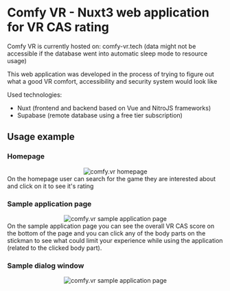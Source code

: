 # Comfy VR - Nuxt3 web application for VR CAS rating

Comfy VR is currently hosted on: comfy-vr.tech
(data might not be accessible if the database went into automatic sleep mode to resource usage)

This web application was developed in the process of trying to figure out what a good VR comfort, accessibility and security system would look like

Used technologies:
- Nuxt (frontend and backend based on Vue and NitroJS frameworks)
- Supabase (remote database using a free tier subscription)

## Usage example

### Homepage
<div style="text-align:center"><img src="https://drive.google.com/uc?export=view&id=1UpZDZLC1sNYAPJAw2TQgiMjob_lp2T_b" alt="comfy.vr homepage" /></div>
On the homepage user can search for the game they are interested about and click on it to see it's rating

### Sample application page
<div style="text-align:center"><img src="https://drive.google.com/uc?export=view&id=1zw1Aj8A7Ig7bXnzCZYHCYbuQ1Dvff-xF" alt="comfy.vr sample application page" /></div>
On the sample application page you can see the overall VR CAS score on the bottom of the page and you can click any of the body parts on the stickman to see what could limit your experience while using the application (related to the clicked body part).

### Sample dialog window
<div style="text-align:center"><img src="https://drive.google.com/uc?export=view&id=1CuiQMKHU76oENA_VYlOmzaqlzwymyhop" alt="comfy.vr sample application page" /></div>
